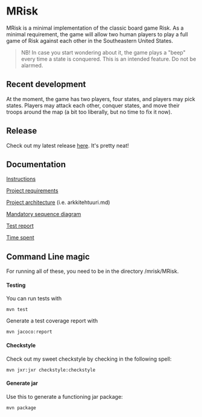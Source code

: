 # MRisk

MRisk is a minimal implementation of the classic board game Risk. As a minimal requirement, the game will allow two human players to play a full game of Risk against each other in the Southeastern United States.

> NB! In case you start wondering about it, the game plays a "beep" every time a state is conquered. This is an intended feature. Do not be alarmed.

## Recent development

At the moment, the game has two players, four states, and players may pick states. Players may attack each other, conquer states, and move their troops around the map (a bit too liberally, but no time to fix it now).



## Release

Check out my latest release [here](https://github.com/learntopilk/ot_harjoitustyo/releases/tag/1.3). It's pretty neat!


## Documentation

[Instructions](https://github.com/learntopilk/ot_harjoitustyo/blob/master/dokumentointi/Kayttoohje.md)

[Project requirements](https://github.com/learntopilk/ot_harjoitustyo/blob/master/dokumentointi/Maarittelydokumentti.md) 

[Project architecture](https://github.com/learntopilk/ot_harjoitustyo/blob/master/dokumentointi/arkkitehtuuri.md) (i.e. arkkitehtuuri.md)

[Mandatory sequence diagram](https://github.com/learntopilk/ot_harjoitustyo/blob/master/dokumentointi/sequence.png)

[Test report](https://github.com/learntopilk/ot_harjoitustyo/blob/master/dokumentointi/testaus.md)

[Time spent](https://github.com/learntopilk/ot_harjoitustyo/blob/master/dokumentointi/tyoaikakirjanpito.md)

## Command Line magic

For running all of these, you need to be in the directory /mrisk/MRisk.

#### Testing

You can run tests with 
```
mvn test
```

Generate a test coverage report with 
```
mvn jacoco:report
```

#### Checkstyle

Check out my sweet checkstyle by checking in the following spell:

```
mvn jxr:jxr checkstyle:checkstyle
```

#### Generate jar

Use this to generate a functioning jar package:
```
mvn package
```
